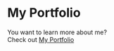# My Portfolio

You want to learn more about me?<br>
Check out <a href="https://akrp.vercel.app" target="_blank">My Portfolio</a>
